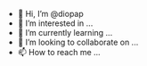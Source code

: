 - 👋 Hi, I’m @diopap
- 👀 I’m interested in ...
- 🌱 I’m currently learning ...
- 💞️ I’m looking to collaborate on ...
- 📫 How to reach me ...

<!---
diopap/diopap is a ✨ special ✨ repository because its `README.md` (this file) appears on your GitHub profile.
You can click the Preview link to take a look at your changes.
--->
